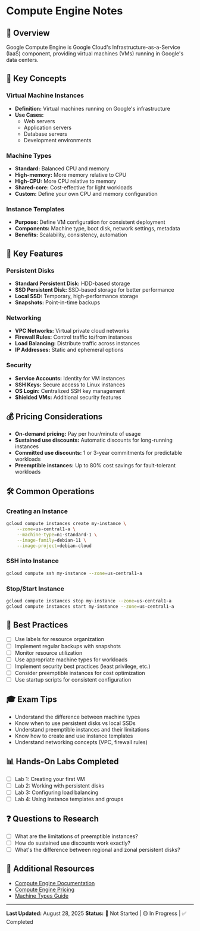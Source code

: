 # Compute Engine Notes

## 📖 Overview
Google Compute Engine is Google Cloud's Infrastructure-as-a-Service (IaaS) component, providing virtual machines (VMs) running in Google's data centers.

## 🎯 Key Concepts

### Virtual Machine Instances
- **Definition:** Virtual machines running on Google's infrastructure
- **Use Cases:** 
  - Web servers
  - Application servers
  - Database servers
  - Development environments

### Machine Types
- **Standard:** Balanced CPU and memory
- **High-memory:** More memory relative to CPU
- **High-CPU:** More CPU relative to memory
- **Shared-core:** Cost-effective for light workloads
- **Custom:** Define your own CPU and memory configuration

### Instance Templates
- **Purpose:** Define VM configuration for consistent deployment
- **Components:** Machine type, boot disk, network settings, metadata
- **Benefits:** Scalability, consistency, automation

## 🔧 Key Features

### Persistent Disks
- **Standard Persistent Disk:** HDD-based storage
- **SSD Persistent Disk:** SSD-based storage for better performance
- **Local SSD:** Temporary, high-performance storage
- **Snapshots:** Point-in-time backups

### Networking
- **VPC Networks:** Virtual private cloud networks
- **Firewall Rules:** Control traffic to/from instances
- **Load Balancing:** Distribute traffic across instances
- **IP Addresses:** Static and ephemeral options

### Security
- **Service Accounts:** Identity for VM instances
- **SSH Keys:** Secure access to Linux instances
- **OS Login:** Centralized SSH key management
- **Shielded VMs:** Additional security features

## 💰 Pricing Considerations
- **On-demand pricing:** Pay per hour/minute of usage
- **Sustained use discounts:** Automatic discounts for long-running instances
- **Committed use discounts:** 1 or 3-year commitments for predictable workloads
- **Preemptible instances:** Up to 80% cost savings for fault-tolerant workloads

## 🛠️ Common Operations

### Creating an Instance
```bash
gcloud compute instances create my-instance \
    --zone=us-central1-a \
    --machine-type=n1-standard-1 \
    --image-family=debian-11 \
    --image-project=debian-cloud
```

### SSH into Instance
```bash
gcloud compute ssh my-instance --zone=us-central1-a
```

### Stop/Start Instance
```bash
gcloud compute instances stop my-instance --zone=us-central1-a
gcloud compute instances start my-instance --zone=us-central1-a
```

## 📝 Best Practices
- [ ] Use labels for resource organization
- [ ] Implement regular backups with snapshots
- [ ] Monitor resource utilization
- [ ] Use appropriate machine types for workloads
- [ ] Implement security best practices (least privilege, etc.)
- [ ] Consider preemptible instances for cost optimization
- [ ] Use startup scripts for consistent configuration

## 🎓 Exam Tips
- Understand the difference between machine types
- Know when to use persistent disks vs local SSDs
- Understand preemptible instances and their limitations
- Know how to create and use instance templates
- Understand networking concepts (VPC, firewall rules)

## 📊 Hands-On Labs Completed
- [ ] Lab 1: Creating your first VM
- [ ] Lab 2: Working with persistent disks
- [ ] Lab 3: Configuring load balancing
- [ ] Lab 4: Using instance templates and groups

## ❓ Questions to Research
- [ ] What are the limitations of preemptible instances?
- [ ] How do sustained use discounts work exactly?
- [ ] What's the difference between regional and zonal persistent disks?

## 🔗 Additional Resources
- [Compute Engine Documentation](https://cloud.google.com/compute/docs)
- [Compute Engine Pricing](https://cloud.google.com/compute/pricing)
- [Machine Types Guide](https://cloud.google.com/compute/docs/machine-types)

---
**Last Updated:** August 28, 2025
**Status:** 🔲 Not Started | 🟡 In Progress | ✅ Completed
